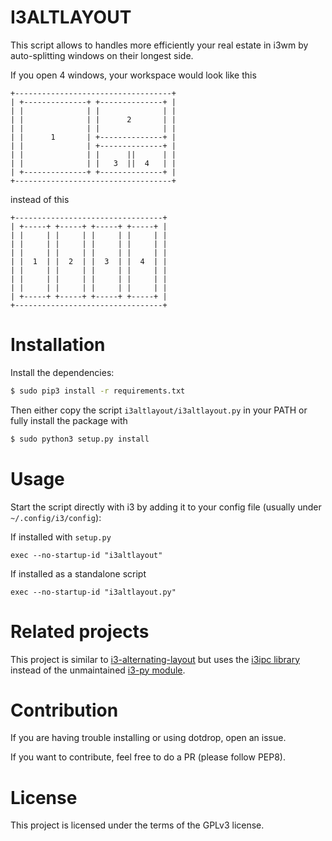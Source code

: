 # I3ALTLAYOUT

This script allows to handles more efficiently your real estate in i3wm
by auto-splitting windows on their longest side.

If you open 4 windows, your workspace would look like this

```
+-----------------------------------+
| +--------------+ +--------------+ |
| |              | |              | |
| |              | |      2       | |
| |              | |              | |
| |      1       | +--------------+ |
| |              | +--------------+ |
| |              | |      ||      | |
| |              | |   3  ||  4   | |
| +--------------+ +--------------+ |
+-----------------------------------+
```

instead of this
```
+---------------------------------+
| +-----+ +-----+ +-----+ +-----+ |
| |     | |     | |     | |     | |
| |     | |     | |     | |     | |
| |     | |     | |     | |     | |
| |  1  | |  2  | |  3  | |  4  | |
| |     | |     | |     | |     | |
| |     | |     | |     | |     | |
| |     | |     | |     | |     | |
| +-----+ +-----+ +-----+ +-----+ |
+---------------------------------+
```

# Installation

Install the dependencies:
```bash
$ sudo pip3 install -r requirements.txt
```

Then either copy the script `i3altlayout/i3altlayout.py` in your PATH or
fully install the package with
```bash
$ sudo python3 setup.py install
```

# Usage

Start the script directly with i3 by adding it to your config file
(usually under `~/.config/i3/config`):

If installed with `setup.py`
```
exec --no-startup-id "i3altlayout"
```

If installed as a standalone script
```
exec --no-startup-id "i3altlayout.py"
```

# Related projects

This project is similar to [i3-alternating-layout](https://github.com/olemartinorg/i3-alternating-layout)
but uses the [i3ipc library](https://github.com/acrisci/i3ipc-python)
instead of the unmaintained [i3-py module](https://github.com/ziberna/i3-py).

# Contribution

If you are having trouble installing or using dotdrop, open an issue.

If you want to contribute, feel free to do a PR (please follow PEP8).

# License

This project is licensed under the terms of the GPLv3 license.
